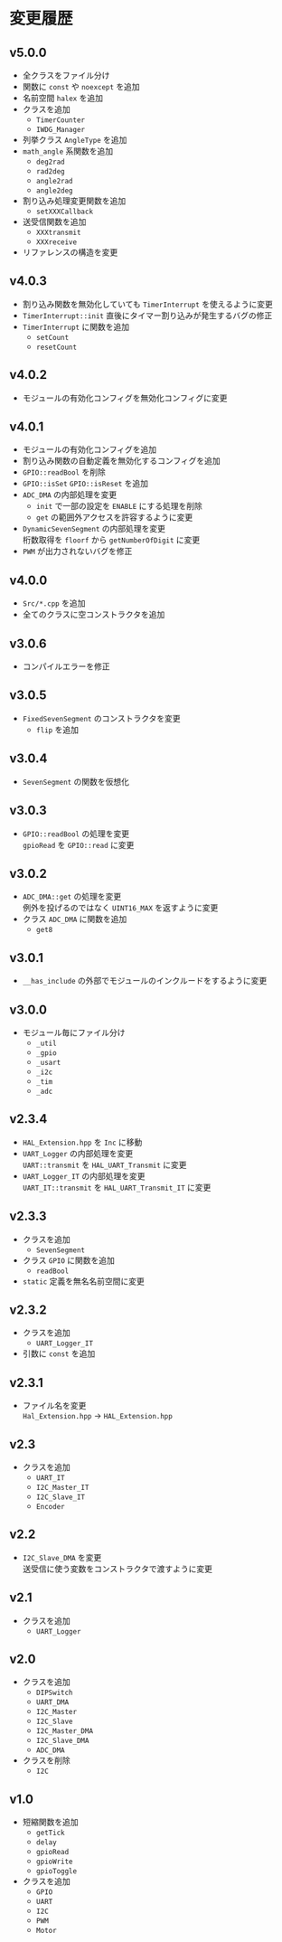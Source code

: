 # 変更履歴

## v5.0.0
- 全クラスをファイル分け
- 関数に `const` や `noexcept` を追加
- 名前空間 `halex` を追加
- クラスを追加
  - `TimerCounter`
  - `IWDG_Manager`
- 列挙クラス `AngleType` を追加
- `math_angle` 系関数を追加
  - `deg2rad`
  - `rad2deg`
  - `angle2rad`
  - `angle2deg`
- 割り込み処理変更関数を追加
  - `setXXXCallback`
- 送受信関数を追加
  - `XXXtransmit`
  - `XXXreceive`
- リファレンスの構造を変更

## v4.0.3
- 割り込み関数を無効化していても `TimerInterrupt` を使えるように変更
- `TimerInterrupt::init` 直後にタイマー割り込みが発生するバグの修正
- `TimerInterrupt` に関数を追加
  - `setCount`
  - `resetCount`

## v4.0.2
- モジュールの有効化コンフィグを無効化コンフィグに変更

## v4.0.1
- モジュールの有効化コンフィグを追加
- 割り込み関数の自動定義を無効化するコンフィグを追加
- `GPIO::readBool` を削除
- `GPIO::isSet` `GPIO::isReset` を追加
- `ADC_DMA` の内部処理を変更  
  - `init` で一部の設定を `ENABLE` にする処理を削除
  - `get` の範囲外アクセスを許容するように変更
- `DynamicSevenSegment` の内部処理を変更  
桁数取得を `floorf` から `getNumberOfDigit` に変更
- `PWM` が出力されないバグを修正

## v4.0.0
- `Src/*.cpp` を追加
- 全てのクラスに空コンストラクタを追加

## v3.0.6
- コンパイルエラーを修正

## v3.0.5
- `FixedSevenSegment` のコンストラクタを変更
  - `flip` を追加

## v3.0.4
- `SevenSegment` の関数を仮想化

## v3.0.3
- `GPIO::readBool` の処理を変更  
`gpioRead` を `GPIO::read` に変更

## v3.0.2
- `ADC_DMA::get` の処理を変更  
例外を投げるのではなく `UINT16_MAX` を返すように変更
- クラス `ADC_DMA` に関数を追加
  - `get8`

## v3.0.1
- `__has_include` の外部でモジュールのインクルードをするように変更

## v3.0.0
- モジュール毎にファイル分け
  - `_util`
  - `_gpio`
  - `_usart`
  - `_i2c`
  - `_tim`
  - `_adc`

## v2.3.4
- `HAL_Extension.hpp` を `Inc` に移動
- `UART_Logger` の内部処理を変更  
`UART::transmit` を `HAL_UART_Transmit` に変更
- `UART_Logger_IT` の内部処理を変更  
`UART_IT::transmit` を `HAL_UART_Transmit_IT` に変更

## v2.3.3
- クラスを追加
  - `SevenSegment`
- クラス `GPIO` に関数を追加
  - `readBool`
- `static` 定義を無名名前空間に変更

## v2.3.2
- クラスを追加
  - `UART_Logger_IT`
- 引数に `const` を追加

## v2.3.1
- ファイル名を変更  
`Hal_Extension.hpp` → `HAL_Extension.hpp`

## v2.3
- クラスを追加
  - `UART_IT`
  - `I2C_Master_IT`
  - `I2C_Slave_IT`
  - `Encoder`

## v2.2
- `I2C_Slave_DMA` を変更  
送受信に使う変数をコンストラクタで渡すように変更

## v2.1
- クラスを追加
  - `UART_Logger`

## v2.0
- クラスを追加
  - `DIPSwitch`
  - `UART_DMA`
  - `I2C_Master`
  - `I2C_Slave`
  - `I2C_Master_DMA`
  - `I2C_Slave_DMA`
  - `ADC_DMA`
- クラスを削除
  - `I2C`

## v1.0
- 短縮関数を追加
  - `getTick`
  - `delay`
  - `gpioRead`
  - `gpioWrite`
  - `gpioToggle`
- クラスを追加
  - `GPIO`
  - `UART`
  - `I2C`
  - `PWM`
  - `Motor`